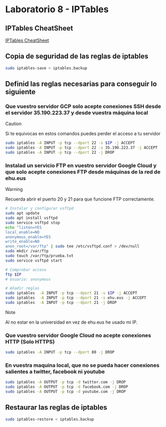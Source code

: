 # Laboratorio 8 - IPTables

## IPTables CheatSheet

[IPTables CheatSheet](https://www.acens.com/comunicacion/wp-content/images/2014/07/wp-acens-iptables.pdf)

## Copia de seguridad de las reglas de iptables

```bash
sudo iptables-save > iptables.backup
```

## Definid las reglas necesarias para conseguir lo siguiente

### Que vuestro servidor GCP solo acepte conexiones SSH desde el servidor 35.190.223.37 y desde vuestra máquina local

> [!CAUTION]
> Si te equivocas en estos comandos puedes perder el acceso a tu servidor

```bash
sudo iptables -A INPUT -p tcp --dport 22 -s $IP -j ACCEPT
sudo iptables -A INPUT -p tcp --dport 22 -s 35.190.223.37 -j ACCEPT
sudo iptables -A INPUT -p tcp --dport 22 -j DROP
```

### Instalad un servicio FTP en vuestro servidor Google Cloud y que solo acepte conexiones FTP desde máquinas de la red de ehu.eus

> [!WARNING]
> Recuerda abrir el puerto 20 y 21 para que funcione FTP correctamente.

```bash
# Instalar y configurar vsftpd
sudo apt update
sudo apt install vsftpd
sudo service vsftpd stop
echo "listen=YES
local_enable=NO
anonymous_enable=YES
write_enable=NO
anon_root=/var/ftp" | sudo tee /etc/vsftpd.conf > /dev/null
sudo mkdir /var/ftp
sudo touch /var/ftp/prueba.txt
sudo service vsftpd start
```

```bash
# Comprobar acceso
ftp $IP
# Usuario: anonymous
```

```bash
# Añadir reglas
sudo iptables  -A INPUT -p tcp --dport 21 -s $IP -j ACCEPT
sudo iptables  -A INPUT -p tcp --dport 21 -s ehu.eus -j ACCEPT
sudo iptables  -A INPUT -p tcp --dport 21 -j DROP
```

> [!Note]
> Al no estar en la universidad en vez de ehu.eus he usado mi IP.

### Que vuestro servidor Google Cloud no acepte conexiones HTTP (Solo HTTPS)

```bash
sudo iptables -A INPUT -p tcp --dport 80 -j DROP
```

### En vuestra maquina local, que no se pueda hacer conexiones salientes a twitter, facebook ni youtube

```bash
sudo iptables -A OUTPUT -p tcp -d twitter.com -j DROP
sudo iptables -A OUTPUT -p tcp -d facebook.com -j DROP
sudo iptables -A OUTPUT -p tcp -d youtube.com -j DROP
```

## Restaurar las reglas de iptables

```bash
sudo iptables-restore < iptables.backup
```
